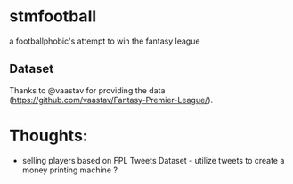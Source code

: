 # stmfootball
a footballphobic's attempt to win the fantasy league

## Dataset

Thanks to @vaastav for providing the data (https://github.com/vaastav/Fantasy-Premier-League/).


# Thoughts:
* selling players based on FPL Tweets Dataset - utilize tweets to create a money printing machine ?